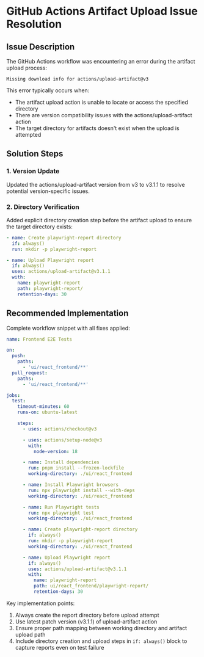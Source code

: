 # GitHub Actions Artifact Upload Issue Resolution

## Issue Description

The GitHub Actions workflow was encountering an error during the artifact upload process:
```
Missing download info for actions/upload-artifact@v3
```

This error typically occurs when:
- The artifact upload action is unable to locate or access the specified directory
- There are version compatibility issues with the actions/upload-artifact action
- The target directory for artifacts doesn't exist when the upload is attempted

## Solution Steps

### 1. Version Update
Updated the actions/upload-artifact version from v3 to v3.1.1 to resolve potential version-specific issues.

### 2. Directory Verification
Added explicit directory creation step before the artifact upload to ensure the target directory exists:

```yaml
- name: Create playwright-report directory
  if: always()
  run: mkdir -p playwright-report

- name: Upload Playwright report
  if: always()
  uses: actions/upload-artifact@v3.1.1
  with:
    name: playwright-report
    path: playwright-report/
    retention-days: 30
```

## Recommended Implementation

Complete workflow snippet with all fixes applied:

```yaml
name: Frontend E2E Tests

on:
  push:
    paths:
      - 'ui/react_frontend/**'
  pull_request:
    paths:
      - 'ui/react_frontend/**'

jobs:
  test:
    timeout-minutes: 60
    runs-on: ubuntu-latest

    steps:
      - uses: actions/checkout@v3

      - uses: actions/setup-node@v3
        with:
          node-version: 18

      - name: Install dependencies
        run: pnpm install --frozen-lockfile
        working-directory: ./ui/react_frontend

      - name: Install Playwright browsers
        run: npx playwright install --with-deps
        working-directory: ./ui/react_frontend

      - name: Run Playwright tests
        run: npx playwright test
        working-directory: ./ui/react_frontend

      - name: Create playwright-report directory
        if: always()
        run: mkdir -p playwright-report
        working-directory: ./ui/react_frontend

      - name: Upload Playwright report
        if: always()
        uses: actions/upload-artifact@v3.1.1
        with:
          name: playwright-report
          path: ui/react_frontend/playwright-report/
          retention-days: 30
```

Key implementation points:
1. Always create the report directory before upload attempt
2. Use latest patch version (v3.1.1) of upload-artifact action
3. Ensure proper path mapping between working directory and artifact upload path
4. Include directory creation and upload steps in `if: always()` block to capture reports even on test failure
